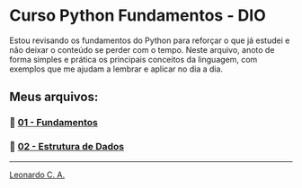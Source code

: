 # Curso Python Fundamentos - DIO
Estou revisando os fundamentos do Python para reforçar o que já estudei e não deixar o conteúdo se perder com o tempo. 
Neste arquivo, anoto de forma simples e prática os principais conceitos da linguagem, com exemplos que me ajudam a lembrar e aplicar no dia a dia.

## Meus arquivos:
### 🐍 [01 - Fundamentos](https://github.com/leocalmeida/dio_python/blob/main/01_fundamentos.md)
### 🐍 [02 - Estrutura de Dados](https://github.com/leocalmeida/dio_python/blob/main/02-Estrutura%20de%20dados.md)


---
[Leonardo C. A.](https://www.linkedin.com/in/almeidaleoc)
